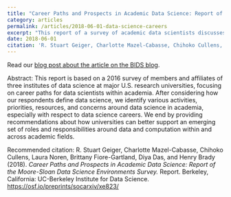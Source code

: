 ```yaml
---
title: "Career Paths and Prospects in Academic Data Science: Report of the Moore-Sloan Data Science Environments Survey"
category: articles
permalink: /articles/2018-06-01-data-science-careers
excerpt: "This report of a survey of academic data scientists discusses what data science in the academy is, and various issues around the career paths for those in universities who practice and support data science. We provide evidence-based recommendations about how universities can better support an emerging set of roles and responsibilities around data and computation within and across academic fields."
date: 2018-06-01
citation: 'R. Stuart Geiger, Charlotte Mazel-Cabasse, Chihoko Cullens, Laura Noren, Brittany Fiore-Gartland, Diya Das, and Henry Brady (2018). _Career Paths and Prospects in Academic Data Science: Report of the Moore-Sloan Data Science Environments Survey._ Report. Berkeley, California: UC-Berkeley Institute for Data Science. <a href="https://osf.io/preprints/socarxiv/xe823/">https://osf.io/preprints/socarxiv/xe823/</a>'
---
```


Read our <a href="https://bids.berkeley.edu/news/new-report-career-paths-and-prospects-academic-data-science">blog post about the article on the BIDS blog</a>.

Abstract: This report is based on a 2016 survey of members and affiliates of three institutes of data science at major U.S. research universities, focusing on career paths for data scientists within academia. After considering how our respondents define data science, we identify various activities, priorities, resources, and concerns around data science in academia, especially with respect to data science careers. We end by providing recommendations about how universities can better support an emerging set of roles and responsibilities around data and computation within and across academic fields.

Recommended citation: R. Stuart Geiger, Charlotte Mazel-Cabasse, Chihoko Cullens, Laura Noren, Brittany Fiore-Gartland, Diya Das, and Henry Brady (2018). _Career Paths and Prospects in Academic Data Science: Report of the Moore-Sloan Data Science Environments Survey._ Report. Berkeley, California: UC-Berkeley Institute for Data Science. <a href="https://osf.io/preprints/socarxiv/xe823/">https://osf.io/preprints/socarxiv/xe823/</a>
